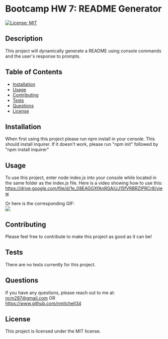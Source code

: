 # Bootcamp HW 7: README Generator
  [![License: MIT](https://img.shields.io/badge/License-MIT-yellow.svg)](https://opensource.org/licenses/MIT)
  ## Description 
  
  This project will dynamically generate a README using console commands and the user's response to prompts.
  
  
  ## Table of Contents
  
  * [Installation](#installation)
  * [Usage](#usage)
  * [Contributing](#contributing)
  * [Tests](#tests)
  * [Questions](#questions)
  * [License](#license)
  
  
  ## Installation
  When first using this project please run npm install in your console. This should install inquirer. If it doesn't work, please run "npm init" followed by "npm install inquirer"
  
  
  ## Usage 
  To use this project, enter node index.js into your console while located in the same folder as the index.js file.
  Here is a video showing how to use this: https://drive.google.com/file/d/1e_08EAGGXfAnRGAiUJ15fVRBRZlPRCr8/view

  Or here is the corresponding GIF:<br>
  ![](./BootcampHW7.gif)
  
  ## Contributing
  Please feel free to contribute to make this project as good as it can be!
  
  ## Tests
  There are no tests currently for this project.
  
  
  ## Questions
  If you have any questions, please reach out to me at:<br>ncm297@gmail.com OR<br>https://www.github.com/nmitchell34
  
  
  ## License
  
  This project is licensed under the MIT license.
  
  